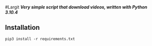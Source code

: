 #Largit
***Very simple script that download videos, written with Python 3.10.4***

## Installation
`pip3 install -r requirements.txt`